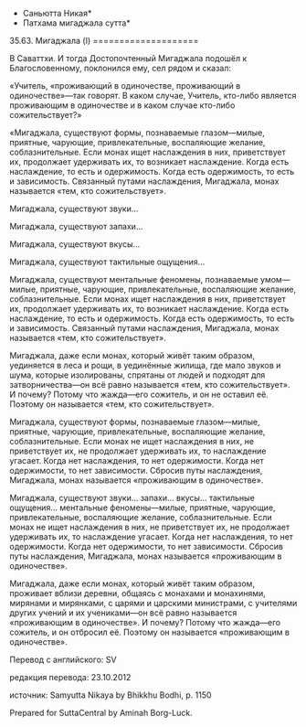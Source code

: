 * Саньютта Никая*
* Патхама мигаджала сутта*

35\.63\. Мигаджала \(I\)
\=\=\=\=\=\=\=\=\=\=\=\=\=\=\=\=\=\=\=\=

В Саваттхи\. И тогда Достопочтенный Мигаджала подошёл к Благословенному, поклонился ему, сел рядом и сказал:

«Учитель, «проживающий в одиночестве, проживающий в одиночестве»—так говорят\. В каком случае, Учитель, кто\-либо является проживающим в одиночестве и в каком случае кто\-либо сожительствует?»

«Мигаджала, существуют формы, познаваемые глазом—милые, приятные, чарующие, привлекательные, воспаляющие желание, соблазнительные\. Если монах ищет наслаждения в них, приветствует их, продолжает удерживать их, то возникает наслаждение\. Когда есть наслаждение, то есть и одержимость\. Когда есть одержимость, то есть и зависимость\. Cвязанный путами наслаждения, Мигаджала, монах называется «тем, кто сожительствует»\.

Мигаджала, существуют звуки…

Мигаджала, существуют запахи…

Мигаджала, существуют вкусы…

Мигаджала, существуют тактильные ощущения…

Мигаджала, существуют ментальные феномены, познаваемые умом—милые, приятные, чарующие, привлекательные, воспаляющие желание, соблазнительные\. Если монах ищет наслаждения в них, приветствует их, продолжает удерживать их, то возникает наслаждение\. Когда есть наслаждение, то есть и одержимость\. Когда есть одержимость, то есть и зависимость\. Cвязанный путами наслаждения, Мигаджала, монах называется «тем, кто сожительствует»\.

Мигаджала, даже если монах, который живёт таким образом, уединяется в леса и рощи, в уединённые жилища, где мало звуков и шума, которые изолированы, спрятаны от людей и подходят для затворничества—он всё равно называется «тем, кто сожительствует»\. И почему? Потому что жажда—его сожитель, и он не оставил её\. Поэтому он называется «тем, кто сожительствует»\.

Мигаджала, существуют формы, познаваемые глазом—милые, приятные, чарующие, привлекательные, воспаляющие желание, соблазнительные\. Если монах не ищет наслаждения в них, не приветствует их, не продолжает удерживать их, то наслаждение угасает\. Когда нет наслаждения, то нет одержимости\. Когда нет одержимости, то нет зависимости\. Сбросив путы наслаждения, Мигаджала, монах называется «проживающим в одиночестве»\.

Мигаджала, существуют звуки… запахи… вкусы… тактильные ощущения… ментальные феномены—милые, приятные, чарующие, привлекательные, воспаляющие желание, соблазнительные\. Если монах не ищет наслаждения в них, не приветствует их, не продолжает удерживать их, то наслаждение угасает\. Когда нет наслаждения, то нет одержимости\. Когда нет одержимости, то нет зависимости\. Сбросив путы наслаждения, Мигаджала, монах называется «проживающим в одиночестве»\.

Мигаджала, даже если монах, который живёт таким образом, проживает вблизи деревни, общаясь с монахами и монахинями, мирянами и мирянками, с царями и царскими министрами, с учителями других учений и их учениками—он всё равно называется «проживающим в одиночестве»\. И почему? Потому что жажда—его сожитель, и он отбросил её\. Поэтому он называется «проживающим в одиночестве»\.

Перевод с английского: SV

редакция перевода: 23\.10\.2012

источник: Samyutta Nikaya by Bhikkhu Bodhi, p\. 1150

Prepared for SuttaCentral by Aminah Borg\-Luck\.
